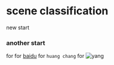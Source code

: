 # scene classification
new start 
### another start 
for
for 
[baidu](https://www.baidu.com)
for `huang chang`
for ![yang](https://cn.bing.com/images/search?view=detailV2&ccid=UjrPW1es&id=84D1EB22FD9086AD6AED1EBB19EC41C531BB8EA4&thid=OIP.UjrPW1esWBdMfe0bMKgNrgHaHa&mediaurl=http%3a%2f%2foctodex.github.com%2fimages%2fsnowoctocat.jpg&exph=896&expw=896&q=github+%e8%b6%85%e9%93%be%e6%8e%a5&simid=608020522798219707&selectedIndex=6&ajaxhist=0)
